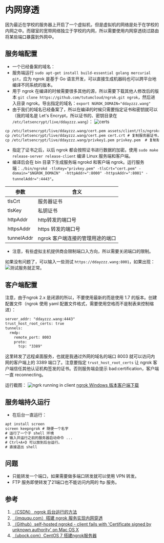 # 内网穿透
因为最近在学校的服务器上开启了一个虚拟机，但是虚拟机的网络是处于在学校的内网之中。而寝室的宽带网络独立于学校的内网，所以需要使用内网穿透绕过路由将某些端口暴露到外网中。
## 服务端配置
- 一个已经备案的域名：
- 服务端运行 `sudo apt-get install build-essential golang mercurial git`，应为 ngrok 是基于 Go 语言开发，可以直接生成机器码也可以跨平台地编译不同系统的版本。
- 用于 ngrok 在编译的时候需要很多其他的源，所以需要下载其他人修改后的版本 `git clone https://github.com/tutumcloud/ngrok.git ngrok`，然后进入目录 ngrok。导出指定的域名：`export NGROK_DOMAIN="ddayzzz.wang"`
- 由于我们的域名已经备案了，所以在编译的时候只需要指定证书和密钥就可以（我的域名是 Let's Encrypt，所以证书的、密钥目录在 `/etc/letsencrypt/live/ddayzzz.wang`）：
![certs](https://ddayzzz-blog.oss-cn-shenzhen.aliyuncs.com/articles/memo-system/ngrok-letsencrypt-certs.png)
```default
cp /etc/letsencrypt/live/ddayzzz.wang/cert.pem assets/client/tls/ngrokroot.crt # 复制服务器证书，用于编译
cp /etc/letsencrypt/live/ddayzzz.wang/cert.pem cert.crt # 复制服务器证书，这个用于运行
cp /etc/letsencrypt/live/ddayzzz.wang/privkey1.pem privkey.pem  # 复制私钥证书
```
- 指定了证书之后，以后 ngrok 都会按照证书进行数据的加密。使用 `sudo make release-server release-client` 编译 Linux 服务端和客户端。
- 编译后会在 bin 目录下生成服务端 ngrokd 和客户端 ngrok。运行服务端：`./bin/ngrokd -tlsKey="privkey.pem" -tlsCrt="cert.pem" -domain="$NGROK_DOMAIN"  -httpAddr=":8000" -httpsAddr=":8001" -tunnelAddr=":4443"`。

参数|含义
-|-
tlsCrt|服务器证书
tlsKey|私钥证书
httpAddr|http转发的端口号
httpsAddr|https 转发的端口号
tunnelAddr|ngrok 客户端连接的管理用途的端口
- 注意，有些虚拟主机提供商会限制端口入方向，所以需要关闭端口的限制。

如果没有问题了，可以输入一些测试 `https://ddayzzz.wang:8001`，如果出现：![测试服务](https://ddayzzz-blog.oss-cn-shenzhen.aliyuncs.com/articles/memo-system/ngrok-test.png)就正常。
## 客户端配置
注意，由于ngrok 2.x 是闭源的所以，不要使用最新的而是使用 1.7 的版本。创建配置文件（ngrok 使用 yaml 配置文件格式，需要使用空格而不是制表来控制缩进）：
```default
server_addr: "ddayzzz.wang:4443"
trust_host_root_certs: true
tunnels:
  rmdp:
    remote_port: 8003
    proto:
      tcp: "3389"
```
这里转发了远程桌面服务，也就是我通过外网的域名的端口 8003 就可以访问内网的客户端上的 3389 端口了。注意要指定 `trust_host_root_certs` 让 ngrok 客户端信任其他认证机构签发的证书。否则服务端会提示 bad:certification，客户端一直 reconnecting。

运行截图：
![ngrk running in client](https://ddayzzz-blog.oss-cn-shenzhen.aliyuncs.com/articles/memo-system/ngrok-client.png)
[ngrok Windows 版本客户端下载](https://ddayzzz-blog.oss-cn-shenzhen.aliyuncs.com/articles/memo-system/ngrok1.7-win.zip)
## 服务端持久运行
- 在后台一直运行：
```default
apt install screen
screen keepngrok # 随便一个名字
# 运行了一个子 shell 环境
# 输入并运行之前的服务器启动命令 ...
# Ctrl+A+D 可以放到后台运行。
# 直接退出 shell
```
## 问题
- 只能转发一个端口，如果需要做多端口转发就可以使用 VPN 转发。
- FTP 服务即使转发了21端口也不能访问内网的 ftp 服务。
## 参考
1. [（CSDN） ngrok 后台运行的方法](https://blog.csdn.net/x_zcl/article/details/50622201)
2. [（imququ.com）搭建 ngrok 服务实现内网穿透](https://imququ.com/post/self-hosted-ngrokd.html)
3. [（Github）self-hosted ngrokd - client fails with 'Certificate signed by unknown authority' on Mac OS X](https://github.com/inconshreveable/ngrok/issues/93)
4. [（ubock.com）CentOS 7 搭建ngrok服务器](https://ubock.com/article/31)
